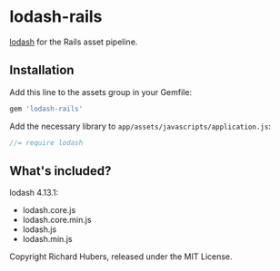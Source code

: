 # lodash-rails

[lodash](http://lodash.com/) for the Rails asset pipeline.

## Installation

Add this line to the assets group in your Gemfile:

```ruby
gem 'lodash-rails'
```

Add the necessary library to `app/assets/javascripts/application.js`:

```js
//= require lodash
```

## What's included?

lodash 4.13.1:

* lodash.core.js
* lodash.core.min.js
* lodash.js
* lodash.min.js

Copyright Richard Hubers, released under the MIT License.
